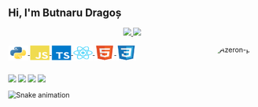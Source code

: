 ## Hi, I'm Butnaru Dragoș
<div align="center">
  <a href="https://github.com/azeron-shell">
  <img height="180em" src="https://github-readme-stats.vercel.app/api?username=azeron-shell&show_icons=true&theme=dracula&include_all_commits=true&count_private=true"/>
  <img height="180em" src="https://github-readme-stats.vercel.app/api/top-langs/?username=azeron-shell&layout=compact&langs_count=7&theme=dracula"/>
</div>
<div style="display: inline_block"><br>
  <img align="center" alt="Azeron-Python" height="30" width="40" src="https://raw.githubusercontent.com/devicons/devicon/master/icons/python/python-original.svg">
  <img align="center" alt="Azeron-Js" height="30" width="40" src="https://raw.githubusercontent.com/devicons/devicon/master/icons/javascript/javascript-plain.svg">
  <img align="center" alt="Azeron-Ts" height="30" width="40" src="https://raw.githubusercontent.com/devicons/devicon/master/icons/typescript/typescript-plain.svg">
  <img align="center" alt="Azeron-React" height="30" width="40" src="https://raw.githubusercontent.com/devicons/devicon/master/icons/react/react-original.svg">
  <img align="center" alt="Azeron-HTML" height="30" width="40" src="https://raw.githubusercontent.com/devicons/devicon/master/icons/html5/html5-original.svg">
  <img align="center" alt="Azeron-CSS" height="30" width="40" src="https://raw.githubusercontent.com/devicons/devicon/master/icons/css3/css3-original.svg">
  <img align="right" alt="Azeron-pic" height="150" style="border-radius:50px;" src="https://instagram.fotp1-2.fna.fbcdn.net/v/t51.2885-19/310816863_504654621672398_9113240145224882488_n.jpg?stp=dst-jpg_s320x320&_nc_ht=instagram.fotp1-2.fna.fbcdn.net&_nc_cat=102&_nc_ohc=KtxxgcOwp4sAX_9XN1Z&tn=JYk6dv6ZtmQKqjH7&edm=ALwy07oBAAAA&ccb=7-5&oh=00_AT-Qm50RtJS26-TNwe0ML2YtD70tCX50ywOzWkVcFH6aOQ&oe=6345AAD3&_nc_sid=261c40">
</div>

 ##
 
<div> 
  <a href="https://www.linkedin.com/in/drago%C8%99-butnaru-a6a2b920b/" target="_blank"><img src="https://img.shields.io/badge/-LinkedIn-%230077B5?style=for-the-badge&logo=linkedin&logoColor=white" target="_blank"></a> 
  <a href="https://www.instagram.com/butnaru_dragos/" target="_blank"><img src="https://img.shields.io/badge/-Instagram-%23E4405F?style=for-the-badge&logo=instagram&logoColor=white" target="_blank"></a>
  <a href = "mailto:azeron.shell@gmail.com"><img src="https://img.shields.io/badge/-Gmail-%23333?style=for-the-badge&logo=gmail&logoColor=white" target="_blank"></a>
    <a href="https://www.last.fm/user/Butnaru_Dragos" target="_blank"><img src="https://img.shields.io/badge/last.fm-D51007?style=for-the-badge&logo=last.fm&logoColor=white"></a> 
  
  
  ![Snake animation](https://github.com/azeron-shell/azeron-shell/blob/output/github-contribution-grid-snake.svg)
  
</div>
